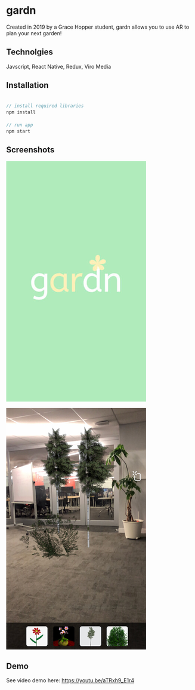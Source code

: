 # gardn

Created in 2019 by a Grace Hopper student, gardn allows you to use AR to plan your next garden!

## Technolgies
Javscript, React Native, Redux, Viro Media

## Installation

```js

// install required libraries
npm install 

// run app
npm start

```
## Screenshots

![launch image](https://github.com/houpos/gardn/blob/master/app-screenshots/gardn-1.jpeg)


![added items to scene](https://github.com/houpos/gardn/blob/master/app-screenshots/gardn-2.jpeg)

## Demo

See video demo here: https://youtu.be/aTRxh9_E1r4
